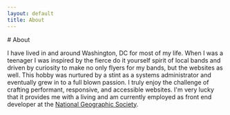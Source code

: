 ```yaml
---
layout: default
title: About
---
```


<section class="home posts">
# About

I have lived in and around Washington, DC for most of my life. When I was a teenager I was inspired by the fierce do it yourself spirit of local bands and driven by curiosity to make no only flyers for my bands, but the websites as well. This hobby was nurtured by a stint as a systems administrator and eventually grew in to a full blown passion. I truly enjoy the challenge of crafting performant, responsive, and accessible websites. I'm very lucky that it provides me with a living and am currently employed as front end developer at the [National Geographic Society](http://nationalgeographic.com).
</section>
